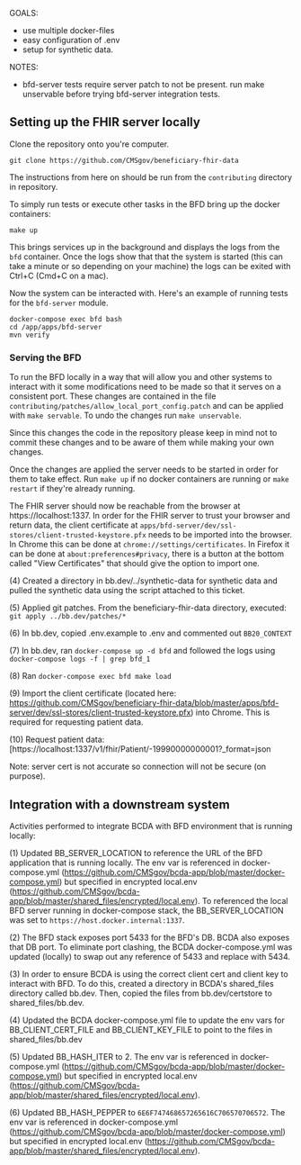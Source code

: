 GOALS:
- use multiple docker-files
- easy configuration of .env
- setup for synthetic data.

NOTES:
- bfd-server tests require server patch to not be present. run make unservable before trying bfd-server integration tests.

Setting up the FHIR server locally
---
Clone the repository onto you're computer.
```
git clone https://github.com/CMSgov/beneficiary-fhir-data
```

The instructions from here on should be run from the `contributing` directory in repository.

To simply run tests or execute other tasks in the BFD bring up the docker containers:
```
make up
```

This brings services up in the background and displays the logs from the `bfd` container. Once the logs show that that the system is started (this can take a minute or so depending on your machine) the logs can be exited with Ctrl+C (Cmd+C on a mac).

Now the system can be interacted with. Here's an example of running tests for the `bfd-server` module.
```
docker-compose exec bfd bash
cd /app/apps/bfd-server
mvn verify
```

### Serving the BFD

To run the BFD locally in a way that will allow you and other systems to interact with it some modifications need to be made so that it serves on a consistent port. These changes are contained in the file `contributing/patches/allow_local_port_config.patch` and can be applied with `make servable`. To undo the changes run `make unservable`.

Since this changes the code in the repository please keep in mind not to commit these changes and to be aware of them while making your own changes.

Once the changes are applied the server needs to be started in order for them to take effect.
Run `make up` if no docker containers are running or `make restart` if they're already running.

The FHIR server should now be reachable from the browser at https://localhost:1337. In order for the FHIR server to trust your browser and return data, the client certificate at `apps/bfd-server/dev/ssl-stores/client-trusted-keystore.pfx` needs to be imported into the browser. In Chrome this can be done at `chrome://settings/certificates`. In Firefox it can be done at `about:preferences#privacy`, there is a button at the bottom called "View Certificates" that should give the option to import one.

(4) Created a directory in bb.dev/../synthetic-data for synthetic data and pulled the synthetic data using the script attached to this ticket.

(5) Applied git patches.  From the beneficiary-fhir-data directory, executed: `git apply ../bb.dev/patches/*`

(6) In bb.dev, copied .env.example to .env and commented out `BB20_CONTEXT`

(7) In bb.dev, ran `docker-compose up -d bfd` and followed the logs using `docker-compose logs -f | grep bfd_1`

(8) Ran `docker-compose exec bfd make load`

(9) Import the client certificate (located here: https://github.com/CMSgov/beneficiary-fhir-data/blob/master/apps/bfd-server/dev/ssl-stores/client-trusted-keystore.pfx) into Chrome.  This is required for requesting patient data.

(10) Request patient data: [https://localhost:1337/v1/fhir/Patient/-19990000000001?_format=json

Note: server cert is not accurate so connection will not be secure (on purpose).



Integration with a downstream system
---

Activities performed to integrate BCDA with BFD environment that is running locally:

(1) Updated BB_SERVER_LOCATION to reference the URL of the BFD application that is running locally.  The env var is referenced in docker-compose.yml (https://github.com/CMSgov/bcda-app/blob/master/docker-compose.yml) but specified in encrypted local.env (https://github.com/CMSgov/bcda-app/blob/master/shared_files/encrypted/local.env).  To referenced the local BFD server running in docker-compose stack, the BB_SERVER_LOCATION was set to `https://host.docker.internal:1337`.

(2) The BFD stack exposes port 5433 for the BFD's DB.  BCDA also exposes that DB port.  To eliminate port clashing, the BCDA docker-compose.yml was updated (locally) to swap out any reference of 5433 and replace with 5434.

(3) In order to ensure BCDA is using the correct client cert and client key to interact with BFD.  To do this, created a directory in BCDA's shared_files directory called bb.dev.  Then, copied the files from bb.dev/certstore to shared_files/bb.dev.  

(4) Updated the BCDA docker-compose.yml file to update the env vars for BB_CLIENT_CERT_FILE and BB_CLIENT_KEY_FILE to point to the files in shared_files/bb.dev

(5) Updated BB_HASH_ITER to 2.  The env var is referenced in docker-compose.yml (https://github.com/CMSgov/bcda-app/blob/master/docker-compose.yml) but specified in encrypted local.env (https://github.com/CMSgov/bcda-app/blob/master/shared_files/encrypted/local.env).  

(6) Updated BB_HASH_PEPPER to `6E6F747468657265616C706570706572`.  The env var is referenced in docker-compose.yml (https://github.com/CMSgov/bcda-app/blob/master/docker-compose.yml) but specified in encrypted local.env (https://github.com/CMSgov/bcda-app/blob/master/shared_files/encrypted/local.env).  

